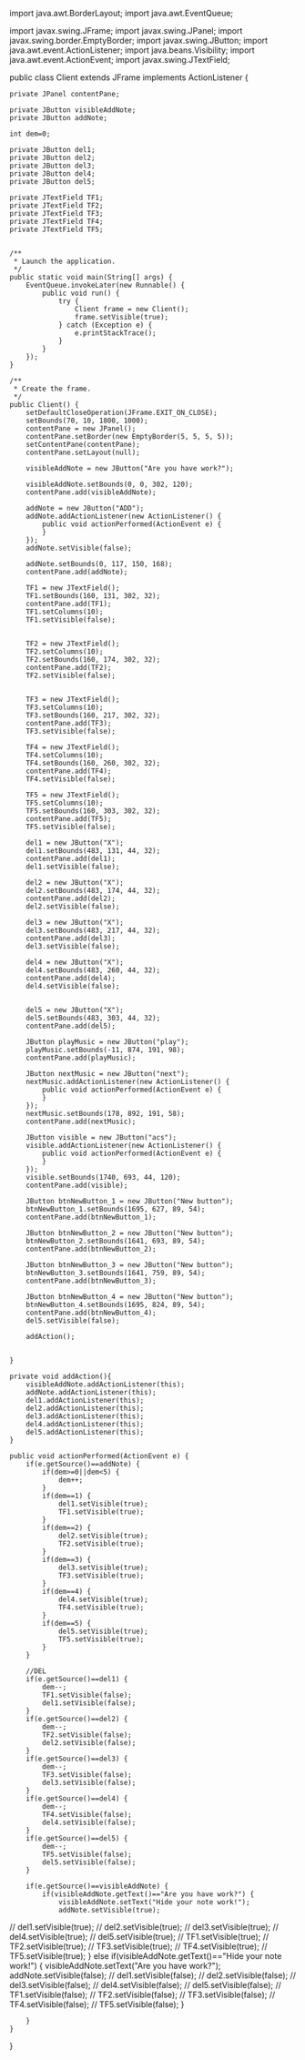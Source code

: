 import java.awt.BorderLayout;
import java.awt.EventQueue;

import javax.swing.JFrame;
import javax.swing.JPanel;
import javax.swing.border.EmptyBorder;
import javax.swing.JButton;
import java.awt.event.ActionListener;
import java.beans.Visibility;
import java.awt.event.ActionEvent;
import javax.swing.JTextField;

public class Client extends JFrame implements ActionListener {

	
	private JPanel contentPane;
	
	private JButton visibleAddNote;
	private JButton addNote;
	
	int dem=0;
	
	private JButton del1;
	private JButton del2;
	private JButton del3;
	private JButton del4;
	private JButton del5;
	
	private JTextField TF1;
	private JTextField TF2;
	private JTextField TF3;
	private JTextField TF4;
	private JTextField TF5;
	

	/**
	 * Launch the application.
	 */
	public static void main(String[] args) {
		EventQueue.invokeLater(new Runnable() {
			public void run() {
				try {
					Client frame = new Client();
					frame.setVisible(true);
				} catch (Exception e) {
					e.printStackTrace();
				}
			}
		});
	}

	/**
	 * Create the frame.
	 */
	public Client() {
		setDefaultCloseOperation(JFrame.EXIT_ON_CLOSE);
		setBounds(70, 10, 1800, 1000);
		contentPane = new JPanel();
		contentPane.setBorder(new EmptyBorder(5, 5, 5, 5));
		setContentPane(contentPane);
		contentPane.setLayout(null);
		
		visibleAddNote = new JButton("Are you have work?");

		visibleAddNote.setBounds(0, 0, 302, 120);
		contentPane.add(visibleAddNote);
		
		addNote = new JButton("ADD");
		addNote.addActionListener(new ActionListener() {
			public void actionPerformed(ActionEvent e) {
			}
		});
		addNote.setVisible(false);
	
		addNote.setBounds(0, 117, 150, 168);
		contentPane.add(addNote);
		
		TF1 = new JTextField();
		TF1.setBounds(160, 131, 302, 32);
		contentPane.add(TF1);
		TF1.setColumns(10);
		TF1.setVisible(false);
		
		
		TF2 = new JTextField();
		TF2.setColumns(10);
		TF2.setBounds(160, 174, 302, 32);
		contentPane.add(TF2);
		TF2.setVisible(false);
		
		
		TF3 = new JTextField();
		TF3.setColumns(10);
		TF3.setBounds(160, 217, 302, 32);
		contentPane.add(TF3);
		TF3.setVisible(false);
		
		TF4 = new JTextField();
		TF4.setColumns(10);
		TF4.setBounds(160, 260, 302, 32);
		contentPane.add(TF4);
		TF4.setVisible(false);
		
		TF5 = new JTextField();
		TF5.setColumns(10);
		TF5.setBounds(160, 303, 302, 32);
		contentPane.add(TF5);
		TF5.setVisible(false);
		
		del1 = new JButton("X");
		del1.setBounds(483, 131, 44, 32);
		contentPane.add(del1);
		del1.setVisible(false);
		
		del2 = new JButton("X");
		del2.setBounds(483, 174, 44, 32);
		contentPane.add(del2);
		del2.setVisible(false);
		
		del3 = new JButton("X");
		del3.setBounds(483, 217, 44, 32);
		contentPane.add(del3);
		del3.setVisible(false);
		
		del4 = new JButton("X");
		del4.setBounds(483, 260, 44, 32);
		contentPane.add(del4);
		del4.setVisible(false);
		
		
		del5 = new JButton("X");
		del5.setBounds(483, 303, 44, 32);
		contentPane.add(del5);
		
		JButton playMusic = new JButton("play");
		playMusic.setBounds(-11, 874, 191, 98);
		contentPane.add(playMusic);
		
		JButton nextMusic = new JButton("next");
		nextMusic.addActionListener(new ActionListener() {
			public void actionPerformed(ActionEvent e) {
			}
		});
		nextMusic.setBounds(178, 892, 191, 58);
		contentPane.add(nextMusic);
		
		JButton visible = new JButton("acs");
		visible.addActionListener(new ActionListener() {
			public void actionPerformed(ActionEvent e) {
			}
		});
		visible.setBounds(1740, 693, 44, 120);
		contentPane.add(visible);
		
		JButton btnNewButton_1 = new JButton("New button");
		btnNewButton_1.setBounds(1695, 627, 89, 54);
		contentPane.add(btnNewButton_1);
		
		JButton btnNewButton_2 = new JButton("New button");
		btnNewButton_2.setBounds(1641, 693, 89, 54);
		contentPane.add(btnNewButton_2);
		
		JButton btnNewButton_3 = new JButton("New button");
		btnNewButton_3.setBounds(1641, 759, 89, 54);
		contentPane.add(btnNewButton_3);
		
		JButton btnNewButton_4 = new JButton("New button");
		btnNewButton_4.setBounds(1695, 824, 89, 54);
		contentPane.add(btnNewButton_4);
		del5.setVisible(false);
		
		addAction();
	   
		
	}
	
	private void addAction(){
        visibleAddNote.addActionListener(this);
        addNote.addActionListener(this);
        del1.addActionListener(this);
        del2.addActionListener(this);
        del3.addActionListener(this);
        del4.addActionListener(this);
        del5.addActionListener(this);
    }
	
	public void actionPerformed(ActionEvent e) {
		if(e.getSource()==addNote) {
			if(dem>=0||dem<5) {
				dem++;
			}
			if(dem==1) {
				del1.setVisible(true);
				TF1.setVisible(true);
			}
			if(dem==2) {
				del2.setVisible(true);
				TF2.setVisible(true);
			}
			if(dem==3) {
				del3.setVisible(true);
				TF3.setVisible(true);
			}
			if(dem==4) {
				del4.setVisible(true);
				TF4.setVisible(true);
			}
			if(dem==5) {
				del5.setVisible(true);
				TF5.setVisible(true);
			}
		}
		
		//DEL
		if(e.getSource()==del1) {
			dem--;
			TF1.setVisible(false);
			del1.setVisible(false);
		}
		if(e.getSource()==del2) {
			dem--;
			TF2.setVisible(false);
			del2.setVisible(false);
		}
		if(e.getSource()==del3) {
			dem--;
			TF3.setVisible(false);
			del3.setVisible(false);
		}
		if(e.getSource()==del4) {
			dem--;
			TF4.setVisible(false);
			del4.setVisible(false);
		}
		if(e.getSource()==del5) {
			dem--;
			TF5.setVisible(false);
			del5.setVisible(false);
		}
			
		if(e.getSource()==visibleAddNote) {
			if(visibleAddNote.getText()=="Are you have work?") {
				visibleAddNote.setText("Hide your note work!");
				addNote.setVisible(true);
//				del1.setVisible(true);
//				del2.setVisible(true);
//				del3.setVisible(true);
//				del4.setVisible(true);
//				del5.setVisible(true);
//				TF1.setVisible(true);
//				TF2.setVisible(true);
//				TF3.setVisible(true);
//				TF4.setVisible(true);
//				TF5.setVisible(true);
			}
			else if(visibleAddNote.getText()=="Hide your note work!") {
				visibleAddNote.setText("Are you have work?");
				addNote.setVisible(false);
//				del1.setVisible(false);
//				del2.setVisible(false);
//				del3.setVisible(false);
//				del4.setVisible(false);
//				del5.setVisible(false);
//				TF1.setVisible(false);
//				TF2.setVisible(false);
//				TF3.setVisible(false);
//				TF4.setVisible(false);
//				TF5.setVisible(false);
			}
			
		}
	}
}


